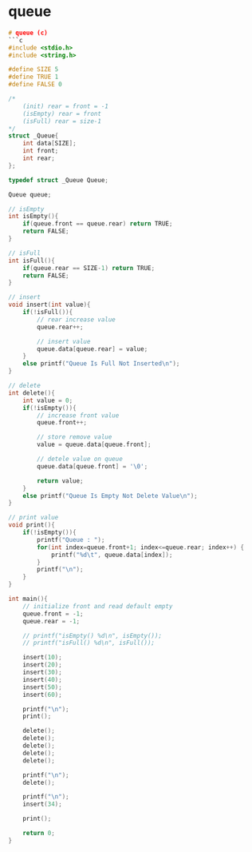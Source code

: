 # queue
```c
# queue (c)
```c
#include <stdio.h>
#include <string.h>

#define SIZE 5
#define TRUE 1
#define FALSE 0

/*
	(init) rear = front = -1
	(isEmpty) rear = front 
	(isFull) rear = size-1
*/
struct _Queue{
	int data[SIZE];
	int front;
	int rear;
};

typedef struct _Queue Queue;

Queue queue;

// isEmpty
int isEmpty(){
	if(queue.front == queue.rear) return TRUE;
	return FALSE;
}

// isFull
int isFull(){
	if(queue.rear == SIZE-1) return TRUE;
	return FALSE;
}

// insert
void insert(int value){
	if(!isFull()){
		// rear increase value
		queue.rear++;

		// insert value
		queue.data[queue.rear] = value;
	}
	else printf("Queue Is Full Not Inserted\n");
}

// delete
int delete(){
	int value = 0;
	if(!isEmpty()){
		// increase front value
		queue.front++;

		// store remove value
		value = queue.data[queue.front];

		// detele value on queue
		queue.data[queue.front] = '\0';

		return value;
	}
	else printf("Queue Is Empty Not Delete Value\n");
}

// print value
void print(){
	if(!isEmpty()){
		printf("Queue : ");
		for(int index=queue.front+1; index<=queue.rear; index++) {
			printf("%d\t", queue.data[index]);
		}
		printf("\n");
	}
}

int main(){
	// initialize front and read default empty
	queue.front = -1;
	queue.rear = -1; 

	// printf("isEmpty() %d\n", isEmpty());
	// printf("isFull() %d\n", isFull());

	insert(10);
	insert(20);
	insert(30);
	insert(40); 
	insert(50);
	insert(60);

	printf("\n");
	print();

	delete();
	delete();
	delete();
	delete();
	delete();

	printf("\n");
	delete();

	printf("\n");
	insert(34);

	print();

	return 0;
}

```
```

